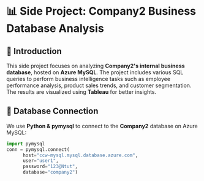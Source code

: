 # 📊 Side Project: Company2 Business Database Analysis

## 📌 Introduction
This side project focuses on analyzing **Company2's internal business database**, hosted on **Azure MySQL**. The project includes various SQL queries to perform business intelligence tasks such as employee performance analysis, product sales trends, and customer segmentation. The results are visualized using **Tableau** for better insights.

## 🔗 Database Connection
We use **Python & pymysql** to connect to the **Company2** database on Azure MySQL:
```python
import pymysql
conn = pymysql.connect(
      host="ccw-mysql.mysql.database.azure.com",
      user="user1",
      password="123@Ntut",
      database="company2")
